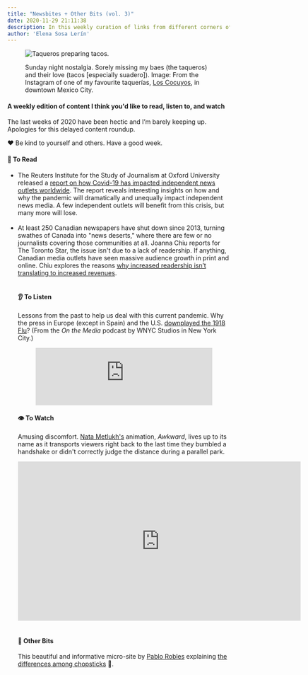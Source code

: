 ```yaml
---
title: "Newsbites + Other Bits (vol. 3)" 
date: 2020-11-29 21:11:38
description: In this weekly curation of links from different corners of the internet, I share articles on the impacts of the pandemic on international and Canadian media, why the international press downplayed the flu of 1918, and a funny animated video that captures the embarrassing social moments many of us have experienced at least once. 
author: 'Elena Sosa Lerín'
---
```

<figure>
<img data-src="https://res.cloudinary.com/esarin72/image/upload/c_fill,q_auto:good,w_600/v1606709712/weekly%20editions/tacos_wgya1j.jpg" loading="lazy" alt="Taqueros preparing tacos." class="lazyload">
<figcaption>
    <p>Sunday night nostalgia. Sorely missing my baes (the taqueros) and their love (tacos [especially suadero]). <span class="thick"> Image:</span> From the Instagram of one of my favourite taquerías, <a href="https://www.instagram.com/tacoscocuyos/" target="blank"> Los Cocuyos</a>, in downtown Mexico City.</p>
</figcaption>
</figure>

#### A weekly edition of content I think you'd like to read, listen to, and watch

The last weeks of 2020 have been hectic and I’m barely keeping up. Apologies for this delayed content roundup. 

<span role="img" aria-label="heart">❤️</span> Be kind to yourself and others. Have a good week.

#### <span role="img" aria-label="open book">📖</span> To Read

<ul class="list">
<li>
<span class="thick">The Reuters Institute for the Study of Journalism at Oxford University</span> released a <a href=" https://bit.ly/3mjTTWc" target=" blank"> report on how Covid-19 has impacted independent news outlets worldwide</a>. The report reveals interesting insights on how and why the pandemic will dramatically and unequally impact independent news media. A few independent outlets will benefit from this crisis, but many more will lose. 
</li>
<br>

<li>
At least 250 Canadian newspapers have shut down since 2013, turning swathes of Canada into "news deserts," where there are few or no journalists covering those communities at all. <span class="thick">Joanna Chiu</span> reports for <span class="thick">The Toronto Star</span>, the issue isn't due to a lack of readership. If anything, Canadian media outlets have seen massive audience growth in print and online. Chiu explores the reasons <a href="https://bit.ly/3fPVYql" target="blank"> why increased readership isn’t translating to increased revenues</a>.
</li>
<br>

#### <span role="img" aria-label="ear">👂</span> To Listen

<span class="thick">Lessons from the past to help us deal with this current pandemic</span>. Why the press in Europe (except in Spain) and the U.S. <a href="https://bit.ly/36mkAEm" target="blank">
downplayed the 1918 Flu</a>? (From the <em>On the Media</em> podcast by WNYC Studios in New York City.)

<figure>
<iframe frameborder="0" scrolling="no" height="130" width="100%" src="https://www.wnyc.org/widgets/ondemand_player/wnycstudios/#file=/audio/json/1069323/&share=1">
</iframe>
</figure>

#### <span role="img" aria-label="single eye">👁️</span> To Watch

<span class="thick">Amusing discomfort.</span> <a href="https://bit.ly/2Jlf0c9" target="blank"> Nata Metlukh's</a> animation, <em>Awkward</em>, 
lives up to its name as it transports viewers right back to the last time they bumbled a handshake or didn't correctly judge the distance during a parallel park. 

<div class="video-container">
<iframe src="https://player.vimeo.com/video/398636593" width="640" height="360" frameborder="0" allow="autoplay; fullscreen" allowfullscreen></iframe>
</div>
<br>

#### <span role="img" aria-label="sparkler">🎇</span> Other Bits

This <span class="thick">beautiful and informative micro-site</span> by <a href="https://bit.ly/2VfRQGN" target="blank"> Pablo Robles</a> explaining <a href="https://bit.ly/33qX1s7" target=”blank”> the differences among chopsticks</a> <span role="img" aria-label="chopsticks">🥢</span>. 
 















